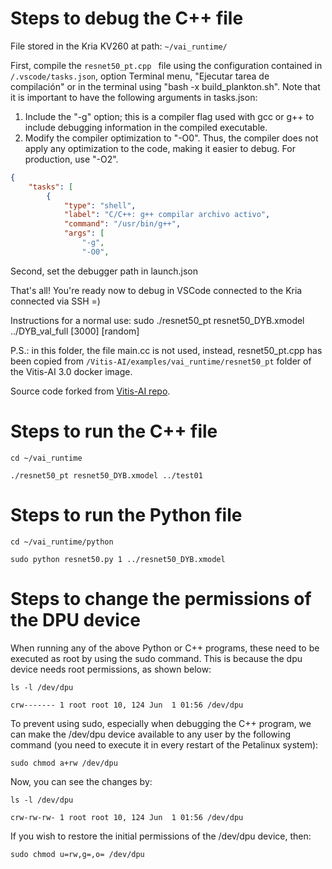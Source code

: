 # Steps to debug the C++ file

File stored in  the Kria KV260 at path: `~/vai_runtime/`

First, compile the `resnet50_pt.cpp ` file using the configuration contained in `/.vscode/tasks.json`, option Terminal menu, "Ejecutar tarea de compilación" or in the terminal using "bash -x build_plankton.sh". Note that it is important to have the following arguments in tasks.json:
1. Include the "-g" option; this is a compiler flag used with gcc or g++ to include debugging information in the compiled executable. 
2. Modify the compiler optimization to "-O0". Thus, the compiler does not apply any optimization to the code, making it easier to debug. For production, use "-O2".

```json
{
    "tasks": [
        {
            "type": "shell",
            "label": "C/C++: g++ compilar archivo activo",
            "command": "/usr/bin/g++",
            "args": [
                "-g",
                "-O0",
```

Second, set the debugger path in launch.json

That's all! You're ready now to debug in VSCode connected to the Kria connected via SSH =)

Instructions for a normal use:
sudo ./resnet50_pt resnet50_DYB.xmodel ../DYB_val_full [3000] [random]

P.S.: in this folder, the file main.cc is not used, instead, resnet50_pt.cpp has been copied from `/Vitis-AI/examples/vai_runtime/resnet50_pt` folder of the Vitis-AI 3.0 docker image.

Source code forked from [Vitis-AI repo](https://github.com/Xilinx/Vitis-AI/tree/master/examples/vai_runtime/resnet50_pt).

# Steps to run the C++ file

`cd ~/vai_runtime`

`./resnet50_pt resnet50_DYB.xmodel ../test01`

# Steps to run the Python file

`cd ~/vai_runtime/python`

`sudo python resnet50.py 1 ../resnet50_DYB.xmodel`

# Steps to change the permissions of  the DPU device
When running any of the above Python or C++ programs, these need to be executed as root by using the sudo command. This is because the dpu device needs root permissions, as shown below:

`ls -l /dev/dpu`

`crw------- 1 root root 10, 124 Jun  1 01:56 /dev/dpu`

To prevent using sudo, especially when debugging the C++ program, we can make the /dev/dpu device available to any user by the following command (you need to execute it in every restart of the Petalinux system):

`sudo chmod a+rw /dev/dpu`

Now, you can see the changes by:

`ls -l /dev/dpu`

`crw-rw-rw- 1 root root 10, 124 Jun  1 01:56 /dev/dpu `

If you wish to restore the initial permissions of the /dev/dpu device, then:

`sudo chmod u=rw,g=,o= /dev/dpu`
